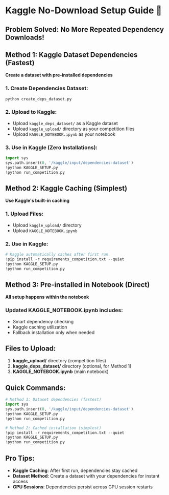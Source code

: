 # Kaggle No-Download Setup Guide 🚀

## Problem Solved: No More Repeated Dependency Downloads!

## Method 1: Kaggle Dataset Dependencies (Fastest)
**Create a dataset with pre-installed dependencies**

### 1. Create Dependencies Dataset:
```bash
python create_deps_dataset.py
```

### 2. Upload to Kaggle:
- Upload `kaggle_deps_dataset/` as a Kaggle dataset
- Upload `kaggle_upload/` directory as your competition files
- Upload `KAGGLE_NOTEBOOK.ipynb` as your notebook

### 3. Use in Kaggle (Zero Installations):
```python
import sys
sys.path.insert(0, '/kaggle/input/dependencies-dataset')
!python KAGGLE_SETUP.py
!python run_competition.py
```

## Method 2: Kaggle Caching (Simplest)
**Use Kaggle's built-in caching**

### 1. Upload Files:
- Upload `kaggle_upload/` directory
- Upload `KAGGLE_NOTEBOOK.ipynb`

### 2. Use in Kaggle:
```python
# Kaggle automatically caches after first run
!pip install -r requirements_competition.txt --quiet
!python KAGGLE_SETUP.py
!python run_competition.py
```

## Method 3: Pre-installed in Notebook (Direct)
**All setup happens within the notebook**

### Updated KAGGLE_NOTEBOOK.ipynb includes:
- Smart dependency checking
- Kaggle caching utilization
- Fallback installation only when needed

## Files to Upload:
1. **kaggle_upload/** directory (competition files)
2. **kaggle_deps_dataset/** directory (optional, for Method 1)
3. **KAGGLE_NOTEBOOK.ipynb** (main notebook)

## Quick Commands:
```python
# Method 1: Dataset dependencies (fastest)
import sys
sys.path.insert(0, '/kaggle/input/dependencies-dataset')
!python KAGGLE_SETUP.py
!python run_competition.py

# Method 2: Cached installation (simplest)
!pip install -r requirements_competition.txt --quiet
!python KAGGLE_SETUP.py
!python run_competition.py
```

## Pro Tips:
- **Kaggle Caching**: After first run, dependencies stay cached
- **Dataset Method**: Create a dataset with your dependencies for instant access
- **GPU Sessions**: Dependencies persist across GPU session restarts
